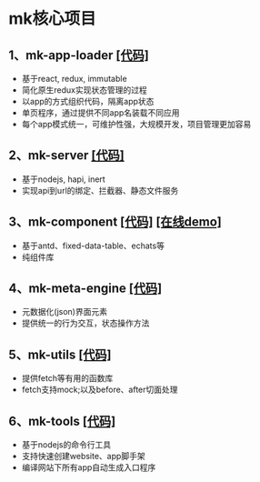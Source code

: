 # mk核心项目


## 1、mk-app-loader  <a href="https://github.com/ziaochina/mk-app-loader" target="_blank">[代码]</a>
- 基于react, redux, immutable
- 简化原生redux实现状态管理的过程
- 以app的方式组织代码，隔离app状态
- 单页程序，通过提供不同app名装载不同应用
- 每个app模式统一，可维护性强，大规模开发，项目管理更加容易

## 2、mk-server <a href="https://github.com/ziaochina/mk-server" target="_blank">[代码]</a>

- 基于nodejs, hapi, inert
- 实现api到url的绑定、拦截器、静态文件服务

## 3、mk-component <a href="https://github.com/ziaochina/mk-component" target="_blank">[代码]</a>  <a href="https://ziaochina.github.io/mk-component" target="_blank">[在线demo]</a>

- 基于antd、fixed-data-table、echats等
- 纯组件库

## 4、mk-meta-engine  <a href="https://github.com/ziaochina/mk-meta-engine" target="_blank">[代码]</a>

- 元数据化(json)界面元素
- 提供统一的行为交互，状态操作方法

## 5、mk-utils <a href="https://github.com/ziaochina/mk-utils" target="_blank">[代码]</a>

- 提供fetch等有用的函数库
- fetch支持mock;以及before、after切面处理

## 6、mk-tools <a href="https://github.com/ziaochina/mk-tools" target="_blank">[代码]</a>

- 基于nodejs的命令行工具
- 支持快速创建website、app脚手架
- 编译网站下所有app自动生成入口程序
